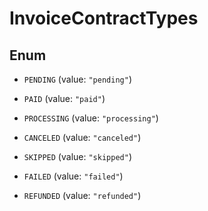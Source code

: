 

# InvoiceContractTypes

## Enum


* `PENDING` (value: `"pending"`)

* `PAID` (value: `"paid"`)

* `PROCESSING` (value: `"processing"`)

* `CANCELED` (value: `"canceled"`)

* `SKIPPED` (value: `"skipped"`)

* `FAILED` (value: `"failed"`)

* `REFUNDED` (value: `"refunded"`)



